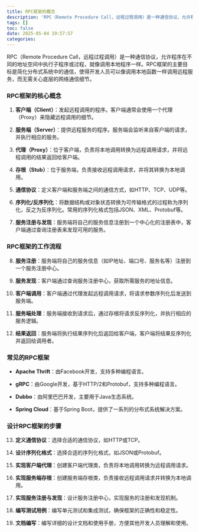 ```yaml
---
title: RPC框架的概念
description: 'RPC（Remote Procedure Call，远程过程调用）是一种通信协议，允许程序在不同的地址空间中执行子程序或过程，就像调用本地程序一样'
tags: []
toc: false
date: 2025-05-04 19:57:57
categories:
---
```

RPC（Remote Procedure Call，远程过程调用）是一种通信协议，允许程序在不同的地址空间中执行子程序或过程，就像调用本地程序一样。RPC框架的主要目标是简化分布式系统中的通信，使得开发人员可以像调用本地函数一样调用远程服务，而无需关心底层的网络通信细节。

### RPC框架的核心概念

1. **客户端（Client）**：发起远程调用的程序。客户端通常会使用一个代理（Proxy）来隐藏远程调用的细节。

2. **服务端（Server）**：提供远程服务的程序。服务端会监听来自客户端的请求，并执行相应的服务。

3. **代理（Proxy）**：位于客户端，负责将本地调用转换为远程调用请求，并将远程调用的结果返回给客户端。

4. **存根（Stub）**：位于服务端，负责接收远程调用请求，并将其转换为本地调用。

5. **通信协议**：定义客户端和服务端之间的通信方式，如HTTP、TCP、UDP等。

6. **序列化/反序列化**：将数据结构或对象状态转换为可传输格式的过程称为序列化，反之为反序列化。常用的序列化格式包括JSON、XML、Protobuf等。

7. **服务注册与发现**：服务端将自己的服务信息注册到一个中心化的注册表中，客户端通过查询注册表来发现可用的服务。

### RPC框架的工作流程

8. **服务注册**：服务端将自己的服务信息（如IP地址、端口号、服务名等）注册到一个服务注册中心。

9. **服务发现**：客户端通过查询服务注册中心，获取所需服务的地址信息。

10. **客户端调用**：客户端通过代理发起远程调用请求，将请求参数序列化后发送到服务端。

11. **服务端处理**：服务端接收到请求后，通过存根将请求反序列化，并执行相应的服务逻辑。

12. **结果返回**：服务端将执行结果序列化后返回给客户端，客户端将结果反序列化并返回给调用者。

### 常见的RPC框架

- **Apache Thrift**：由Facebook开发，支持多种编程语言。

- **gRPC**：由Google开发，基于HTTP/2和Protobuf，支持多种编程语言。

- **Dubbo**：由阿里巴巴开发，主要用于Java生态系统。

- **Spring Cloud**：基于Spring Boot，提供了一系列的分布式系统解决方案。

### 设计RPC框架的步骤

13. **定义通信协议**：选择合适的通信协议，如HTTP或TCP。

14. **设计序列化格式**：选择合适的序列化格式，如JSON或Protobuf。

15. **实现客户端代理**：创建客户端代理类，负责将本地调用转换为远程调用请求。

16. **实现服务端存根**：创建服务端存根类，负责接收远程调用请求并转换为本地调用。

17. **实现服务注册与发现**：设计服务注册中心，实现服务的注册和发现机制。

18. **编写测试用例**：编写单元测试和集成测试，确保框架的正确性和稳定性。

19. **文档编写**：编写详细的设计文档和使用手册，方便其他开发人员理解和使用。
